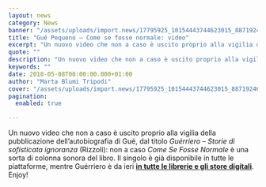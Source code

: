 ```yaml
---
layout: news
category: News
banner: "/assets/uploads/import.news/17795925_10154443744623015_8871924681130261704_n.jpg"
title: "Gué Pequeno – Come se fosse normale: video"
excerpt: "Un nuovo video che non a caso è uscito proprio alla vigilia della pubblicazione dell’autobiografia di Gué, dal titolo Guérriero – Storie di sofisticata ignoranza (Rizzoli): non a caso Come Se Fosse Normale è una sorta di colonna sonora del libro. Il singolo è già disponibile in tutte le piattaforme, mentre Guérriero è da ieri in tutte [&hellip"
quote: ""
description: "Un nuovo video che non a caso è uscito proprio alla vigilia della pubblicazione dell’autobiografia di Gué, dal titolo Guérriero – Storie di sofisticata ignoranza (Rizzoli): non a caso Come Se Fosse Normale è una sorta di colonna sonora del libro. Il singolo è già disponibile in tutte le piattaforme, mentre Guérriero è da ieri in tutte [&hellip"
keywords: ""
date: 2018-05-08T00:00:00.000+01:00
author: "Marta Blumi Tripodi"
cover: "/assets/uploads/import.news/17795925_10154443744623015_8871924681130261704_n.jpg"
pagination:
  enabled: true

---
```


Un nuovo video che non a caso è uscito proprio alla vigilia della pubblicazione dell’autobiografia di Gué, dal titolo _Guérriero – Storie di sofisticata ignoranza_ (Rizzoli): non a caso _Come Se Fosse Normale_ è una sorta di colonna sonora del libro. Il singolo è già disponibile in tutte le piattaforme, mentre Guérriero è da ieri [**in tutte le librerie e gli store digitali**](https://www.amazon.it/Gu%C3%A8rriero-Storie-sofisticata-ignoranza-Pequeno/dp/8817095958). Enjoy!